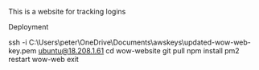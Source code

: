 This is a website for tracking logins 

Deployment 

ssh -i C:\Users\peter\OneDrive\Documents\awskeys\updated-wow-web-key.pem ubuntu@18.208.1.61
cd wow-website
git pull
npm install
pm2 restart wow-web
exit